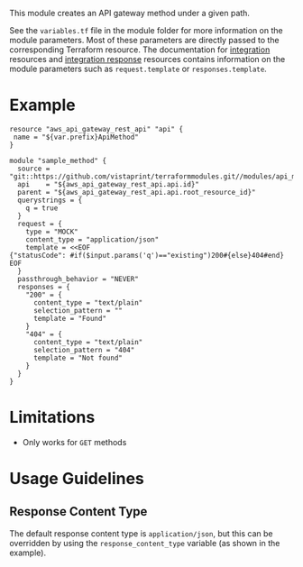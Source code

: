 This module creates an API gateway method under a given path.

See the `variables.tf` file in the module folder for more information on the module parameters. Most of these parameters are directly passed to the corresponding Terraform resource. The documentation for [integration](https://www.terraform.io/docs/providers/aws/r/api_gateway_integration.html) resources and [integration response](https://www.terraform.io/docs/providers/aws/r/api_gateway_integration_response.html) resources contains information on the module parameters such as `request.template` or `responses.template`.

# Example

```hcl
resource "aws_api_gateway_rest_api" "api" {
 name = "${var.prefix}ApiMethod"
}

module "sample_method" {
  source = "git::https://github.com/vistaprint/terraformmodules.git//modules/api_method"
  api    = "${aws_api_gateway_rest_api.api.id}"
  parent = "${aws_api_gateway_rest_api.api.root_resource_id}"
  querystrings = {
    q = true
  }
  request = {
    type = "MOCK"
    content_type = "application/json"
    template = <<EOF
{"statusCode": #if($input.params('q')=="existing")200#{else}404#end}
EOF
  }
  passthrough_behavior = "NEVER"
  responses = {
    "200" = {
      content_type = "text/plain"
      selection_pattern = ""
      template = "Found"
    }
    "404" = {
      content_type = "text/plain"
      selection_pattern = "404"
      template = "Not found"
    }
  }
}
```

# Limitations

* Only works for `GET` methods

# Usage Guidelines

## Response Content Type

The default response content type is `application/json`, but this can be overridden by using the `response_content_type` variable (as shown in the example).
